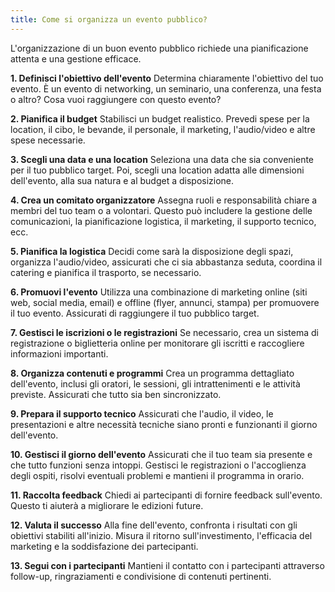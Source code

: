 ```yaml
---
title: Come si organizza un evento pubblico?
---
```

L'organizzazione di un buon evento pubblico richiede una pianificazione attenta e una gestione efficace.

**1. Definisci l'obiettivo dell'evento**
Determina chiaramente l'obiettivo del tuo evento. È un evento di networking, un seminario, una conferenza, una festa o altro? Cosa vuoi raggiungere con questo evento?

**2. Pianifica il budget**
Stabilisci un budget realistico. Prevedi spese per la location, il cibo, le bevande, il personale, il marketing, l'audio/video e altre spese necessarie.

**3. Scegli una data e una location**
Seleziona una data che sia conveniente per il tuo pubblico target. Poi, scegli una location adatta alle dimensioni dell'evento, alla sua natura e al budget a disposizione.

**4. Crea un comitato organizzatore**
Assegna ruoli e responsabilità chiare a membri del tuo team o a volontari. Questo può includere la gestione delle comunicazioni, la pianificazione logistica, il marketing, il supporto tecnico, ecc.

**5. Pianifica la logistica**
Decidi come sarà la disposizione degli spazi, organizza l'audio/video, assicurati che ci sia abbastanza seduta, coordina il catering e pianifica il trasporto, se necessario.

**6. Promuovi l'evento**
Utilizza una combinazione di marketing online (siti web, social media, email) e offline (flyer, annunci, stampa) per promuovere il tuo evento. Assicurati di raggiungere il tuo pubblico target.

**7. Gestisci le iscrizioni o le registrazioni**
Se necessario, crea un sistema di registrazione o biglietteria online per monitorare gli iscritti e raccogliere informazioni importanti.

**8. Organizza contenuti e programmi**
Crea un programma dettagliato dell'evento, inclusi gli oratori, le sessioni, gli intrattenimenti e le attività previste. Assicurati che tutto sia ben sincronizzato.

**9. Prepara il supporto tecnico**
Assicurati che l'audio, il video, le presentazioni e altre necessità tecniche siano pronti e funzionanti il giorno dell'evento.

**10. Gestisci il giorno dell'evento**
Assicurati che il tuo team sia presente e che tutto funzioni senza intoppi. Gestisci le registrazioni o l'accoglienza degli ospiti, risolvi eventuali problemi e mantieni il programma in orario.

**11. Raccolta feedback**
Chiedi ai partecipanti di fornire feedback sull'evento. Questo ti aiuterà a migliorare le edizioni future.

**12. Valuta il successo**
Alla fine dell'evento, confronta i risultati con gli obiettivi stabiliti all'inizio. Misura il ritorno sull'investimento, l'efficacia del marketing e la soddisfazione dei partecipanti.

**13. Segui con i partecipanti**
Mantieni il contatto con i partecipanti attraverso follow-up, ringraziamenti e condivisione di contenuti pertinenti.
